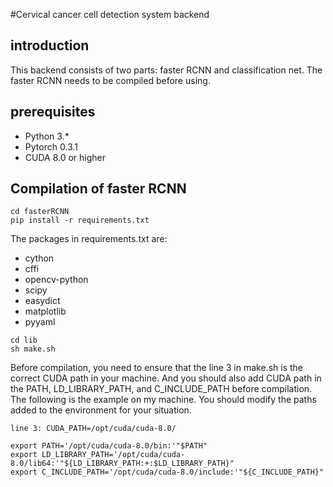 #Cervical cancer cell detection system backend

## introduction 

This backend consists of two parts: faster RCNN and classification net. The faster RCNN needs to be compiled before using.

## prerequisites

* Python 3.*
* Pytorch 0.3.1
* CUDA 8.0 or higher

## Compilation of faster RCNN

```shell
cd fasterRCNN
pip install -r requirements.txt
```

The packages in  requirements.txt are:

* cython
* cffi
* opencv-python
* scipy
* easydict
* matplotlib
* pyyaml

```shell
cd lib
sh make.sh
```

Before compilation, you need to ensure that the line 3 in make.sh is the correct CUDA path in your machine. And you should also add CUDA path in the PATH, LD_LIBRARY_PATH, and C_INCLUDE_PATH before compilation. The following is the example on my machine. You should modify the paths added to the environment for your situation.

```shell
line 3: CUDA_PATH=/opt/cuda/cuda-8.0/
```

```shell
export PATH='/opt/cuda/cuda-8.0/bin:'"$PATH"
export LD_LIBRARY_PATH='/opt/cuda/cuda-8.0/lib64:'"${LD_LIBRARY_PATH:+:$LD_LIBRARY_PATH}"
export C_INCLUDE_PATH='/opt/cuda/cuda-8.0/include:'"${C_INCLUDE_PATH}"
```

